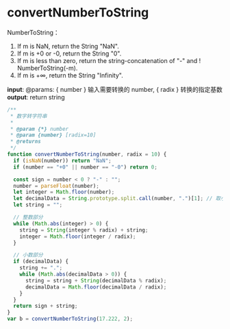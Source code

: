 # convertNumberToString

NumberToString：

1. If m is NaN, return the String "NaN".
2. If m is +0 or -0, return the String "0".
3. If m is less than zero, return the string-concatenation of "-" and ! NumberToString(-m).
4. If m is +∞, return the String "Infinity".

**input**: @params: { number } 输入需要转换的 number, { radix } 转换的指定基数
**output**: return string

```javascript
/**
 * 数字转字符串
 *
 * @param {*} number
 * @param {number} [radix=10]
 * @returns
 */
function convertNumberToString(number, radix = 10) {
  if (isNaN(number)) return "NaN";
  if (number == "+0" || number == "-0") return 0;

  const sign = number < 0 ? "-" : "";
  number = parseFloat(number);
  let integer = Math.floor(number);
  let decimalData = String.prototype.split.call(number, ".")[1]; // 取小数部分
  let string = "";

  // 整数部分
  while (Math.abs(integer) > 0) {
    string = String(integer % radix) + string;
    integer = Math.floor(integer / radix);
  }

  // 小数部分
  if (decimalData) {
    string += ".";
    while (Math.abs(decimalData > 0)) {
      string = string + String(decimalData % radix);
      decimalData = Math.floor(decimalData / radix);
    }
  }
  return sign + string;
}
var b = convertNumberToString(17.222, 2);
```
